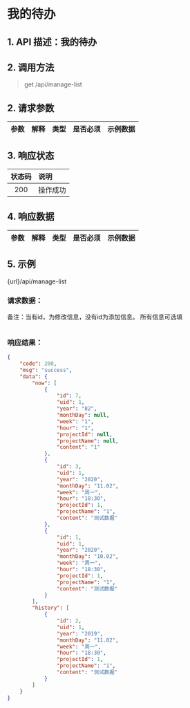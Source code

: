 # 我的待办

## 1. API 描述：我的待办


## 2. 调用方法

> get /api/manage-list

## 2. 请求参数

参数 | 解释 | 类型 | 是否必须 | 示例数据
:---:|:---|:---:|:---:|:---



## 3. 响应状态

状态码 | 说明
:---:|:---
200 | 操作成功


## 4. 响应数据

参数 | 解释 | 类型 | 是否必须 | 示例数据
:---:|:---|:---:|:---:|:---



## 5. 示例
{url}/api/manage-list

### 请求数据：

备注：当有id，为修改信息，没有id为添加信息。
所有信息可选填

```json

```


### 响应结果：


```json
{
    "code": 200,
    "msg": "success",
    "data": {
        "now": [
            {
                "id": 7,
                "uid": 1,
                "year": "82",
                "monthDay": null,
                "week": "1",
                "hour": "1",
                "projectId": null,
                "projectName": null,
                "content": "1"
            },
            {
                "id": 3,
                "uid": 1,
                "year": "2020",
                "monthDay": "11.02",
                "week": "周一",
                "hour": "18:30",
                "projectId": 1,
                "projectName": "1",
                "content": "测试数据"
            },
            {
                "id": 1,
                "uid": 1,
                "year": "2020",
                "monthDay": "10.02",
                "week": "周一",
                "hour": "18:30",
                "projectId": 1,
                "projectName": "1",
                "content": "测试数据"
            }
        ],
        "history": [
            {
                "id": 2,
                "uid": 1,
                "year": "2019",
                "monthDay": "11.02",
                "week": "周一",
                "hour": "18:30",
                "projectId": 1,
                "projectName": "1",
                "content": "测试数据"
            }
        ]
    }
}
```
